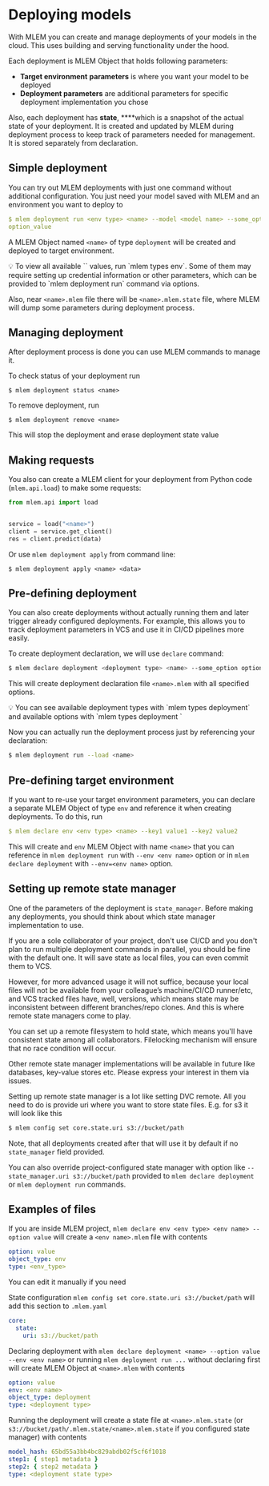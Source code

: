 # Deploying models

With MLEM you can create and manage deployments of your models in the cloud.
This uses building and serving functionality under the hood.

Each deployment is MLEM Object that holds following parameters:

- **Target environment** **parameters** is where you want your model to be
  deployed
- **Deployment parameters** are additional parameters for specific deployment
  implementation you chose

Also, each deployment has **state**, \*\*\*\*which is a snapshot of the actual
state of your deployment. It is created and updated by MLEM during deployment
process to keep track of parameters needed for management. It is stored
separately from declaration.

## Simple deployment

You can try out MLEM deployments with just one command without additional
configuration. You just need your model saved with MLEM and an environment you
want to deploy to

```yaml
$ mlem deployment run <env type> <name> --model <model name> --some_option
option_value
```

A MLEM Object named `<name>` of type `deployment` will be created and deployed
to target environment.

<aside>
💡 To view all available `<env type>` values, run `mlem types env`. Some of them may require setting up credential information or other parameters, which can be provided to `mlem deployment run` command via options.

</aside>

Also, near `<name>.mlem` file there will be `<name>.mlem.state` file, where MLEM
will dump some parameters during deployment process.

## Managing deployment

After deployment process is done you can use MLEM commands to manage it.

To check status of your deployment run

```cli
$ mlem deployment status <name>
```

To remove deployment, run

```cli
$ mlem deployment remove <name>
```

This will stop the deployment and erase deployment state value

## Making requests

You also can create a MLEM client for your deployment from Python code
(`mlem.api.load`) to make some requests:

```python
from mlem.api import load


service = load("<name>")
client = service.get_client()
res = client.predict(data)
```

Or use `mlem deployment apply` from command line:

```cli
$ mlem deployment apply <name> <data>
```

## Pre-defining deployment

You can also create deployments without actually running them and later trigger
already configured deployments. For example, this allows you to track deployment
parameters in VCS and use it in CI/CD pipelines more easily.

To create deployment declaration, we will use `declare` command:

```bash
$ mlem declare deployment <deployment type> <name> --some_option option_value
```

This will create deployment declaration file `<name>.mlem` with all specified
options.

<admon>
💡 You can see available deployment types with `mlem types deployment` and available options with `mlem types deployment <deployment type>`

</admon>

Now you can actually run the deployment process just by referencing your
declaration:

```bash
$ mlem deployment run --load <name>
```

## Pre-defining target environment

If you want to re-use your target environment parameters, you can declare a
separate MLEM Object of type `env` and reference it when creating deployments.
To do this, run

```yaml
$ mlem declare env <env type> <name> --key1 value1 --key2 value2
```

This will create and `env` MLEM Object with name `<name>` that you can reference
in `mlem deployment run` with `--env <env name>` option or in
`mlem declare deployment` with `--env=<env name>` option.

## Setting up remote state manager

One of the parameters of the deployment is `state_manager`. Before making any
deployments, you should think about which state manager implementation to use.

If you are a sole collaborator of your project, don't use CI/CD and you don't
plan to run multiple deployment commands in parallel, you should be fine with
the default one. It will save state as local files, you can even commit them to
VCS.

However, for more advanced usage it will not suffice, because your local files
will not be available from your colleague’s machine/CI/CD runner/etc, and VCS
tracked files have, well, versions, which means state may be inconsistent
between different branches/repo clones. And this is where remote state managers
come to play.

You can set up a remote filesystem to hold state, which means you'll have
consistent state among all collaborators. Filelocking mechanism will ensure that
no race condition will occur.

Other remote state manager implementations will be available in future like
databases, key-value stores etc. Please express your interest in them via
issues.

Setting up remote state manager is a lot like setting DVC remote. All you need
to do is provide uri where you want to store state files. E.g. for s3 it will
look like this

```bash
$ mlem config set core.state.uri s3://bucket/path
```

Note, that all deployments created after that will use it by default if no
`state_manager` field provided.

You can also override project-configured state manager with option like
`--state_manager.uri s3://bucket/path` provided to `mlem declare deployment` or
`mlem deployment run` commands.

## Examples of files

If you are inside MLEM project,
`mlem declare env <env type> <env name> --option value` will create a
`<env name>.mlem` file with contents

```yaml
option: value
object_type: env
type: <env_type>
```

You can edit it manually if you need

State configuration `mlem config set core.state.uri s3://bucket/path` will add
this section to `.mlem.yaml`

```yaml
core:
  state:
    uri: s3://bucket/path
```

Declaring deployment with
`mlem declare deployment <name> --option value --env <env name>` or running
`mlem deployment run ...` without declaring first will create MLEM Object at
`<name>.mlem` with contents

```yaml
option: value
env: <env name>
object_type: deployment
type: <deployment type>
```

Running the deployment will create a state file at `<name>.mlem.state` (or
`s3://bucket/path/.mlem.state/<name>.mlem.state` if you configured state
manager) with contents

```yaml
model_hash: 65bd55a3bb4bc829abdb02f5cf6f1018
step1: { step1 metadata }
step2: { step2 metadata }
type: <deployment state type>
```

